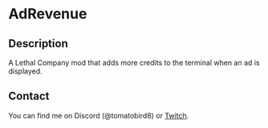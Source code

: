 # AdRevenue

## Description
A Lethal Company mod that adds more credits to the terminal when an ad is displayed.

## Contact
You can find me on Discord (@tomatobird8) or [Twitch](https://www.twitch.tv/tomatobird8).

